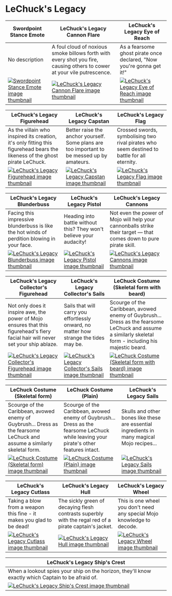 # LeChuck's Legacy

| Swordpoint Stance Emote | LeChuck's Legacy Cannon Flare | LeChuck's Legacy Eye of Reach |
| ----------------------- | ----------------------------- | ----------------------------- |
| No description | A foul cloud of noxious smoke billows forth with every shot you fire, causing others to cower at your vile putrescence. | As a fearsome ghost pirate once declared, &quot;Now you're gonna get it!&quot; |
| [![Swordpoint Stance Emote image thumbnail](https://seaofthieves.wiki.gg/images/d/d5/Swordpoint_Stance_Emote.png)](https://seaofthieves.wiki.gg/wiki/Swordpoint_Stance_Emote) | [![LeChuck's Legacy Cannon Flare image thumbnail](https://seaofthieves.wiki.gg/images/3/33/LeChuck%27s_Legacy_Cannon_Flare.png)](https://seaofthieves.wiki.gg/wiki/LeChuck's_Legacy_Cannon_Flare) | [![LeChuck's Legacy Eye of Reach image thumbnail](https://seaofthieves.wiki.gg/images/7/7d/LeChuck%27s_Legacy_Eye_of_Reach.png)](https://seaofthieves.wiki.gg/wiki/LeChuck's_Legacy_Eye_of_Reach) |

| LeChuck's Legacy Figurehead | LeChuck's Legacy Capstan | LeChuck's Legacy Flag |
| --------------------------- | ------------------------ | --------------------- |
| As the villain who inspired its creation, it's only fitting this figurehead bears the likeness of the ghost pirate LeChuck. | Better raise the anchor yourself. Some plans are too important to be messed up by amateurs. | Crossed swords, symbolising two rival pirates who seem destined to battle for all eternity. |
| [![LeChuck's Legacy Figurehead image thumbnail](https://seaofthieves.wiki.gg/images/a/a5/LeChuck%27s_Legacy_Figurehead.png)](https://seaofthieves.wiki.gg/wiki/LeChuck's_Legacy_Figurehead) | [![LeChuck's Legacy Capstan image thumbnail](https://seaofthieves.wiki.gg/images/1/1d/LeChuck%27s_Legacy_Capstan.png)](https://seaofthieves.wiki.gg/wiki/LeChuck's_Legacy_Capstan) | [![LeChuck's Legacy Flag image thumbnail](https://seaofthieves.wiki.gg/images/e/ef/LeChuck%27s_Legacy_Flag.png)](https://seaofthieves.wiki.gg/wiki/LeChuck's_Legacy_Flag) |

| LeChuck's Legacy Blunderbuss | LeChuck's Legacy Pistol | LeChuck's Legacy Cannons |
| ---------------------------- | ----------------------- | ------------------------ |
| Facing this impressive blunderbuss is like the hot winds of perdition blowing in your face. | Heading into battle without this? They won't believe your audacity! | Not even the power of Mojo will help your cannonballs strike their target — that comes down to pure pirate skill. |
| [![LeChuck's Legacy Blunderbuss image thumbnail](https://seaofthieves.wiki.gg/images/0/0f/LeChuck%27s_Legacy_Blunderbuss.png)](https://seaofthieves.wiki.gg/wiki/LeChuck's_Legacy_Blunderbuss) | [![LeChuck's Legacy Pistol image thumbnail](https://seaofthieves.wiki.gg/images/9/9e/LeChuck%27s_Legacy_Pistol.png)](https://seaofthieves.wiki.gg/wiki/LeChuck's_Legacy_Pistol) | [![LeChuck's Legacy Cannons image thumbnail](https://seaofthieves.wiki.gg/images/a/af/LeChuck%27s_Legacy_Cannons.png)](https://seaofthieves.wiki.gg/wiki/LeChuck's_Legacy_Cannons) |

| LeChuck's Legacy Collector's Figurehead | LeChuck's Legacy Collector's Sails | LeChuck Costume (Skeletal form with beard) |
| --------------------------------------- | ---------------------------------- | ------------------------------------------ |
| Not only does it inspire awe, the power of Mojo ensures that this figurehead's fiery facial hair will never set your ship ablaze. | Sails that will carry you effortlessly onward, no matter how strange the tides may be. | Scourge of the Caribbean, avowed enemy of Guybrush... Dress as the fearsome LeChuck and assume a similarly skeletal form - including his majestic beard. |
| [![LeChuck's Legacy Collector's Figurehead image thumbnail](https://seaofthieves.wiki.gg/images/e/e4/LeChuck%27s_Legacy_Collector%27s_Figurehead.png)](https://seaofthieves.wiki.gg/wiki/LeChuck's_Legacy_Collector's_Figurehead) | [![LeChuck's Legacy Collector's Sails image thumbnail](https://seaofthieves.wiki.gg/images/0/05/LeChuck%27s_Legacy_Collector%27s_Sails.png)](https://seaofthieves.wiki.gg/wiki/LeChuck's_Legacy_Collector's_Sails) | [![LeChuck Costume (Skeletal form with beard) image thumbnail](https://seaofthieves.wiki.gg/images/7/7c/LeChuck_Costume_%28Skeletal_form_with_beard%29.png)](https://seaofthieves.wiki.gg/wiki/LeChuck_Costume_(Skeletal_form_with_beard)) |

| LeChuck Costume (Skeletal form) | LeChuck Costume (Plain) | LeChuck's Legacy Sails |
| ------------------------------- | ----------------------- | ---------------------- |
| Scourge of the Caribbean, avowed enemy of Guybrush... Dress as the fearsome LeChuck and assume a similarly skeletal form. | Scourge of the Caribbean, avowed enemy of Guybrush... Dress as the fearsome LeChuck while leaving your pirate's other features intact. | Skulls and other bones like these are essential ingredients in many magical Mojo recipes... |
| [![LeChuck Costume (Skeletal form) image thumbnail](https://seaofthieves.wiki.gg/images/d/d1/LeChuck_Costume_%28Skeletal_form%29.png)](https://seaofthieves.wiki.gg/wiki/LeChuck_Costume_(Skeletal_form)) | [![LeChuck Costume (Plain) image thumbnail](https://seaofthieves.wiki.gg/images/b/b8/LeChuck_Costume_%28Plain%29.png)](https://seaofthieves.wiki.gg/wiki/LeChuck_Costume_(Plain)) | [![LeChuck's Legacy Sails image thumbnail](https://seaofthieves.wiki.gg/images/1/12/LeChuck%27s_Legacy_Sails.png)](https://seaofthieves.wiki.gg/wiki/LeChuck's_Legacy_Sails) |

| LeChuck's Legacy Cutlass | LeChuck's Legacy Hull | LeChuck's Legacy Wheel |
| ------------------------ | --------------------- | ---------------------- |
| Taking a blow from a weapon this fine - it makes you glad to be dead! | The sickly green of decaying flesh contrasts superbly with the regal red of a pirate captain's jacket. | This is one wheel you don't need any special Mojo knowledge to decode. |
| [![LeChuck's Legacy Cutlass image thumbnail](https://seaofthieves.wiki.gg/images/4/48/LeChuck%27s_Legacy_Cutlass.png)](https://seaofthieves.wiki.gg/wiki/LeChuck's_Legacy_Cutlass) | [![LeChuck's Legacy Hull image thumbnail](https://seaofthieves.wiki.gg/images/4/45/LeChuck%27s_Legacy_Hull.png)](https://seaofthieves.wiki.gg/wiki/LeChuck's_Legacy_Hull) | [![LeChuck's Legacy Wheel image thumbnail](https://seaofthieves.wiki.gg/images/e/ef/LeChuck%27s_Legacy_Wheel.png)](https://seaofthieves.wiki.gg/wiki/LeChuck's_Legacy_Wheel) |

| LeChuck's Legacy Ship's Crest |
| ----------------------------- |
| When a lookout spies your ship on the horizon, they'll know exactly which Captain to be afraid of. |
| [![LeChuck's Legacy Ship's Crest image thumbnail](https://seaofthieves.wiki.gg/images/8/87/LeChuck%27s_Legacy_Ship%27s_Crest.png)](https://seaofthieves.wiki.gg/wiki/LeChuck's_Legacy_Ship's_Crest) |
